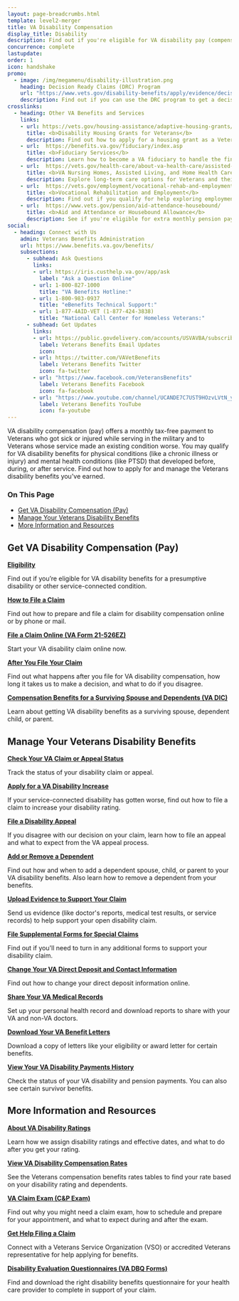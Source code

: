 ```yaml
---
layout: page-breadcrumbs.html
template: level2-merger
title: VA Disability Compensation
display_title: Disability
description: Find out if you're eligible for VA disability pay (compensation) for a service-connected disability. Learn about VA disability benefits, ratings, which conditions qualify, how to apply, and what to expect after you apply for Veterans disability.
concurrence: complete
lastupdate:
order: 1
icon: handshake
promo:
  - image: /img/megamenu/disability-illustration.png
    heading: Decision Ready Claims (DRC) Program
    url: "https://www.vets.gov/disability-benefits/apply/evidence/decision-ready-claims/"
    description: Find out if you can use the DRC program to get a decision on your claim in 30 days or less.
crosslinks:
  - heading: Other VA Benefits and Services
    links:
    - url: https://vets.gov/housing-assistance/adaptive-housing-grants/
      title: <b>Disability Housing Grants for Veterans</b>
      description: Find out how to apply for a housing grant as a Veteran or Servicemember with a service-connected disability.
    - url:  https://benefits.va.gov/fiduciary/index.asp
      title: <b>Fiduciary Services</b>
      description: Learn how to become a VA fiduciary to handle the financial affairs of a Veteran in need.
    - url:  https://vets.gov/health-care/about-va-health-care/assisted-living-and-home-health-care/
      title: <b>VA Nursing Homes, Assisted Living, and Home Health Care</b>
      description: Explore long-term care options for Veterans and their caregivers.
    - url:  https://vets.gov/employment/vocational-rehab-and-employment/
      title: <b>Vocational Rehabilitation and Employment</b>
      description: Find out if you qualify for help exploring employment options, any training you may need, and other voc rehab services.
    - url:  https://www.vets.gov/pension/aid-attendance-housebound/
      title: <b>Aid and Attendance or Housebound Allowance</b>
      description: See if you're eligible for extra monthly pension payments if you need more aid than you're currently receiving.
social:
  - heading: Connect with Us
    admin: Veterans Benefits Administration
    url: https://www.benefits.va.gov/benefits/
    subsections:
      - subhead: Ask Questions
        links:
        - url: https://iris.custhelp.va.gov/app/ask
          label: "Ask a Question Online"
        - url: 1-800-827-1000
          title: "VA Benefits Hotline:"
        - url: 1-800-983-0937
          title: "eBenefits Technical Support:"
        - url: 1-877-4AID-VET (1-877-424-3838)
          title: "National Call Center for Homeless Veterans:"
      - subhead: Get Updates
        links:
        - url: https://public.govdelivery.com/accounts/USVAVBA/subscriber/new
          label: Veterans Benefits Email Updates
          icon:
        - url: https://twitter.com/VAVetBenefits
          label: Veterans Benefits Twitter
          icon: fa-twitter
        - url: "https://www.facebook.com/VeteransBenefits"
          label: Veterans Benefits Facebook
          icon: fa-facebook
        - url: "https://www.youtube.com/channel/UCANDE7C7UST9HOzvLVtN_yg"
          label: Veterans Benefits YouTube
          icon: fa-youtube  
---
```


<p class="va-introtext">
VA disability compensation (pay) offers a monthly tax-free payment to Veterans who got sick or injured while serving in the military and to Veterans whose service made an existing condition worse. You may qualify for VA disability benefits for physical conditions (like a chronic illness or injury) and mental health conditions (like PTSD) that developed before, during, or after service. Find out how to apply for and manage the Veterans disability benefits you've earned.
</p>

<h3>On This Page</h3>

<ul>
  <li><a href="#get">Get VA Disability Compensation (Pay)</a></li>
  <li><a href="#manage">Manage Your Veterans Disability Benefits</a></li>
  <li><a href="#more">More Information and Resources</a></li>
</ul>

<section class='usa-grid'>
  <div class="va-h-ruled--stars"></div>
</section>

<section id="get" class="merger-majorlinks">

  <h2>Get VA Disability Compensation (Pay)</h2>

  <div class="link">
    <a href="https://vets.gov/disability-benefits/eligibility/"><b>Eligibility</b></a>
    <p>Find out if you’re eligible for VA disability benefits for a presumptive disability or other service-connected condition.</p>
  </div>

  <div class="link">
    <a href="https://vets.gov/disability-benefits/apply/"><b>How to File a Claim</b></a>
    <p>Find out how to prepare and file a claim for disability compensation online or by phone or mail.</p>
  </div>

  <div class="link">
    <a href="ebenefits.va.gov/ebenefits/about/feature?feature=disability-compensation"><b>File a Claim Online (VA Form 21-526EZ)</b></a>
    <p>Start your VA disability claim online now.</p>
  </div>

  <div class="link">
    <a href="https://vets.gov/disability-benefits/after-you-apply/"><b>After You File Your Claim</b></a>
    <p>Find out what happens after you file for VA disability compensation, how long it takes us to make a decision, and what to do if you disagree.</p>
  </div>

  <div class="link">
    <a href="https://www.vets.gov/burials-and-memorials/survivor-and-dependent-benefits/compensation/"><b>Compensation Benefits for a Surviving Spouse and Dependents (VA DIC)</b></a>
    <p>Learn about getting VA disability benefits as a surviving spouse, dependent child, or parent.</p>
  </div>

</section>

<section class='usa-grid'>
  <div class="va-h-ruled--stars"></div>
</section>

<section id="manage" class="merger-majorlinks">

  <h2>Manage Your Veterans Disability Benefits</h2>

  <div class="link">
    <a href="https://vets.gov/track-claims"><b>Check Your VA Claim or Appeal Status</b></a>
    <p>Track the status of your disability claim or appeal.</p>
    </div>

  <div class="link">
    <a href="#"><b>Apply for a VA Disability Increase</b></a>
    <p>If your service-connected disability has gotten worse, find out how to file a claim to increase your disability rating.</p>
    </div>

  <div class="link">
    <a href="https://vets.gov/disability-benefits/claims-appeal/"><b>File a Disability Appeal</b></a>
    <p>If you disagree with our decision on your claim, learn how to file an appeal and what to expect from the VA appeal process.</p>
  </div>

  <div class="link">
    <a href="#"><b>Add or Remove a Dependent</b></a>
    <p>Find out how and when to add a dependent spouse, child, or parent to your VA disability benefits. Also learn how to remove a dependent from your benefits.</p>
  </div>

  <div class="link">
    <a href="#"><b>Upload Evidence to Support Your Claim</b></a>
    <p>Send us evidence (like doctor's reports, medical test results, or service records) to help support your open disability claim.</p>
</div>

  <div class="link">
    <a href="#"><b>File Supplemental Forms for Special Claims</b></a>
    <p>Find out if you'll need to turn in any additional forms to support your disability claim.</p>
  </div>

  <div class="link">
    <a href="#"><b>Change Your VA Direct Deposit and Contact Information</b></a>
    <p>Find out how to change your direct deposit information online.</p>
  </div>

 <div class="link">
    <a href="#"><b>Share Your VA Medical Records</b></a>
    <p>Set up your personal health record and download reports to share with your VA and non-VA doctors.</p>
  </div>

  <div class="link">
    <a href="#"><b>Download Your VA Benefit Letters</b></a>
    <p>Download a copy of letters like your eligibility or award letter for certain benefits.</p>
  </div>

  <div class="link">
    <a href="#"><b>View Your VA Disability Payments History</b></a>
    <p>Check the status of your VA disability and pension payments. You can also see certain survivor benefits.</p>
  </div>

</section>

<section class='usa-grid'>
  <div class="va-h-ruled--stars"></div>
</section>

<section id="more" class="merger-majorlinks">

  <h2>More Information and Resources</h2>

 <div class="link">
    <a href="https://www.vets.gov/disability-benefits/eligibility/ratings/"><b>About VA Disability Ratings</b></a>
    <p>Learn how we assign disability ratings and effective dates, and what to do after you get your rating.</p>
  </div>

  <div class="link">
    <a href="https://www.benefits.va.gov/compensation/resources_comp01.asp"><b>View VA Disability Compensation Rates</b></a>
    <p>See the Veterans compensation benefits rates tables to find your rate based on your disability rating and dependents.</p>
  </div>

 <div class="link">
    <a href="https://www.vets.gov/disability-benefits/after-you-apply/VA-claim-exam/"><b>VA Claim Exam (C&P Exam)</b></a>
    <p>Find out why you might need a claim exam, how to schedule and prepare for your appointment, and what to expect during and after the exam.</p>
  </div>

  <div class="link">
    <a href="https://www.vets.gov/disability-benefits/apply/help/"><b>Get Help Filing a Claim</b></a>
  <p>Connect with a Veterans Service Organization (VSO) or accredited Veterans representative for help applying for benefits.</p>
  </div>

  <div class="link">
    <a href="https://www.benefits.va.gov/compensation/dbq_disabilityexams.asp"><b>Disability Evaluation Questionnaires (VA DBQ Forms)</b></a>
    <p>Find and download the right disability benefits questionnaire for your health care provider to complete in support of your claim.</p>
  </div>

</section>
